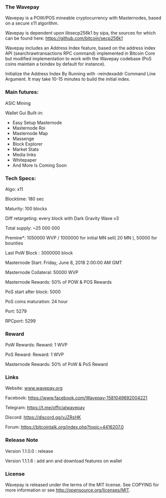 
### The Wavepay

Wavepay is a POW/POS mineable cryptocurrency with Masternodes, based on a secure x11 algorithm.

Wavepay is dependent upon libsecp256k1 by sipa, the sources for which can be found here: https://github.com/bitcoin/secp256k1

Wavepay includes an Address Index feature, based on the address index API (searchrawtransactions RPC command) implemented in Bitcoin Core but modified implementation to work with the Wavepay codebase (PoS coins maintain a txindex by default for instance).

Initialize the Address Index By Running with -reindexaddr Command Line Argument. It may take 10-15 minutes to build the initial index.

### Main futures: 
ASIC Mining 

Wallet Gui Built-in:
- Easy Setup Masternode 
- Masternode Roi
- Masternode Map
- Massenge
- Block Explorer
- Market Stats
- Media links
- Whitepaper
- And More Is Coming Soon

### Tech Specs:

Algo: x11

Blocktime: 180 sec

Maturity: 100 blocks

Diff retargeting: every block with Dark Gravity Wave v3

Total supply: ~25 000 000

Premine*: 1050000 WVP / 1000000 for initial MN sell( 20 MN ), 50000 for bounties

Last PoW Block : 3000000 block

Masternode Start: Friday, June 8, 2018 2:00:00 AM GMT

Masternode Collateral: 50000 WVP 

Masternode Rewards: 50% of POW & POS Rewards 

PoS start after block: 5000

PoS coins maturation: 24 hour 

Port: 5279 

RPCport: 5299

### Reward
PoW Rewards: 
 Reward: 1 WVP
 
PoS Reward: 
 Reward: 1 WVP 

Masternode Rewards: 
50% of PoW & PoS Reward 

### Links

Website: www.wavepay.org

Facebook: https://www.facebook.com/Wavepay-1581049692004221

Telegram: https://t.me/officialwavepay

Discord:  https://discord.gg/vJZRsHK

Forum: https://bitcointalk.org/index.php?topic=4416207.0

### Release Note
Version 1.1.0.0 : release 

Version 1.1.1.6 : add ann and download features on wallet 

### License

Wavepay is released under the terms of the MIT license. See COPYING for more information or see http://opensource.org/licenses/MIT.
